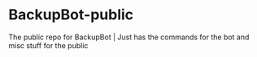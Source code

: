 # BackupBot-public
The public repo for BackupBot | Just has the commands for the bot and misc stuff for the public
